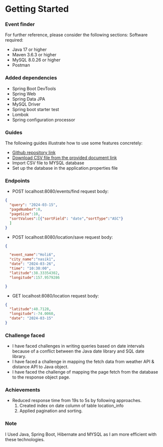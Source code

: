 # Getting Started

### Event finder
For further reference, please consider the following sections:
Software required:
* Java 17 or higher
* Maven 3.6.3 or higher
* MySQL 8.0.26 or higher
* Postman

### Added dependencies
* Spring Boot DevTools
* Spring Web
* Spring Data JPA
* MySQL Driver
* Spring boot starter test
* Lombok
* Spring configuration processor

### Guides
The following guides illustrate how to use some features concretely:

* [Github repository link](https://github.com/sonali-2507/eventFinder/tree/main/location)
* [Download CSV file from the provided document link](https://drive.google.com/drive/folders/1V5acaXj0cuI9bItZRe5ZNCn9cbqrJYwM)
* Import CSV file to MYSQL database
* Set up the database in the application.properties file


### Endpoints
* POST localhost:8080/events/find
request body:
```json
{
  "query": "2024-03-15",
  "pageNumber":0,
  "pageSize":10,
  "sortValues":[{"sortField": "date","sortType":"ASC"}
  ]
}
```
* POST localhost:8080/location/save
request body:
```json
{

  "event_name":"Holi6",
  "city_name":"nasik1",
  "date": "2024-03-26",
  "time": "10:30:00",
  "latitude":38.33354302,
  "longitude":157.9579286

}
```
* GET localhost:8080/location
request body:
```json
{
  "latitude":40.7128,
  "longitude":-74.0060,
  "date": "2024-03-15"
}
```
### Challenge faced
* I have faced challenges in writing queries based on date intervals because of a conflict between the Java date library and SQL date library.
* I have faced a challenge in mapping the fetch data from weather API & distance API to Java object.
* I have faced the challenge of mapping the page fetch from the database to the response object page.
### Achievements
* Reduced response time from 19s to 5s by following approaches.
  1. Created index on date column of table location_info 
  2. Applied pagination and sorting.

### Note
I Used Java, Spring Boot, Hibernate and MYSQL as I am more efficient with these technologies.
